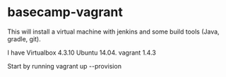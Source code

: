 basecamp-vagrant
================

This will install a virtual machine with jenkins and some build tools (Java, gradle, git).

I have
Virtualbox 4.3.10
Ubuntu 14.04.
vagrant 1.4.3

Start by running vagrant up --provision
